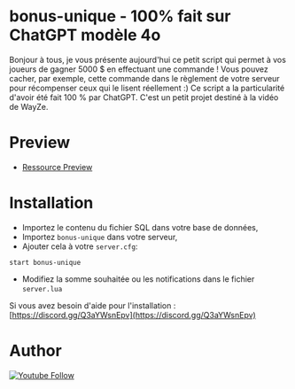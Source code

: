 # bonus-unique - 100% fait sur ChatGPT modèle 4o

Bonjour à tous, je vous présente aujourd'hui ce petit script qui permet à vos joueurs de gagner 5000 $ en effectuant une commande ! Vous pouvez cacher, par exemple, cette commande dans le règlement de votre serveur pour récompenser ceux qui le lisent réellement :)
Ce script a la particularité d'avoir été fait 100 % par ChatGPT. C'est un petit projet destiné à la vidéo de WayZe.

# Preview

 - [Ressource Preview](Soon) 


# Installation
- Importez le contenu du fichier SQL dans votre base de données,
- Importez `bonus-unique` dans votre serveur,
- Ajouter cela à votre `server.cfg`:

```
start bonus-unique
```
- Modifiez la somme souhaitée ou les notifications dans le fichier `server.lua`

Si vous avez besoin d'aide pour l'installation : [https://discord.gg/Q3aYWsnEpv](https://discord.gg/Q3aYWsnEpv)

# Author 

[![Youtube Follow](https://img.shields.io/youtube/channel/subscribers/UCwrVESX4HcDwRnXZagsGV1Q?label=s%27abonner&style=for-the-badge)](https://www.youtube.com/channel/UCwrVESX4HcDwRnXZagsGV1Q/subscribe)
